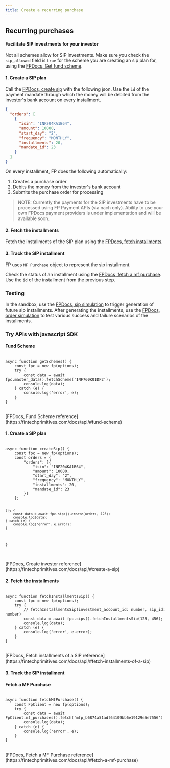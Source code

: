 ```yaml
---
title: Create a recurring purchase
---
```

## Recurring purchases
#### Facilitate SIP investments for your investor

Not all schemes allow for SIP investments. Make sure you check the `sip_allowed` field is `true` for the scheme you are creating an sip plan for, using the [FPDocs, Get fund scheme](https://fintechprimitives.com/api/#get-single-fund-schemes-detail).

#### 1. Create a SIP plan
Call the [FPDocs, create sip](https://fintechprimitives.com/api/#create-a-sip) with the following json. Use the `id` of the payment mandate through which the money will be debited from the investor's bank account on every installment.

```json
{
  "orders": [
    {
      "isin": "INF204KA1B64",
      "amount": 10000,
      "start_day": "2",
      "frequency": "MONTHLY",
      "installments": 20,
      "mandate_id": 23
    }
  ]
}
```

On every installment, FP does the following automatically:
1. Creates a purchase order
2. Debits the money from the investor's bank account
3. Submits the purchase order for processing

> NOTE: Currently the payments for the SIP investments have to be processed using FP Payment APIs (via nach only). Ability to use your own FPDocs payment providers is under implementation and will be available soon.

#### 2. Fetch the installments
Fetch the installments of the SIP plan using the [FPDocs, fetch installments](https://fintechprimitives.com/api/#fetch-installments-of-a-sip).

#### 3. Track the SIP installment
FP uses `MF Purchase` object to represent the sip installment.

Check the status of an installment using the [FPDocs, fetch a mf purchase](https://fintechprimitives.com/docs/api/#fetch-a-mf-purchase). Use the `id` of the installment from the previous step.


### Testing

In the sandbox, use the [FPDocs, sip simulation](https://fintechprimitives.com/api/#post-sip-simulation) to trigger generation of future sip installments. After generating the installments, use the [FPDocs, order simulation](https://fintechprimitives.com/api/#post-order-simulation) to test various success and failure scenarios of the installments.

### Try APIs with javascript SDK

#### Fund Scheme

<div>
<pre class="code">
<code>
async function getSchemes() {
    const fpc = new fp(options);
    try {
        const data = await fpc.master_data().fetchScheme('INF760K01DF2');
        console.log(data);
    } catch (e) {
        console.log('error', e);
    }
}
</code>
</pre>
</div>
[FPDocs, Fund Scheme reference](https://fintechprimitives.com/docs/api/#fund-scheme)

#### 1. Create a SIP plan

<div>
<pre class="code">
<code>
async function createSip() {
    const fpc = new fp(options);
    const orders = {
        "orders": [{
            "isin": "INF204KA1B64",
            "amount": 10000,
            "start_day": "2",
            "frequency": "MONTHLY",
            "installments": 20,
            "mandate_id": 23
        }]
    };

    try {
        const data = await fpc.sips().create(orders, 123);
        console.log(data);
    } catch (e) {
        console.log('error', e.error);
    }
}
</code>

</pre>
</div>
[FPDocs, Create investor reference](https://fintechprimitives.com/docs/api/#create-a-sip)

#### 2. Fetch the installments

<div>
<pre class="code">
<code>
async function fetchInstallmentsSip() {
    const fpc = new fp(options);
    try {
        // fetchInstallmentsSip(investment_account_id: number, sip_id: number)
        const data = await fpc.sips().fetchInstallmentsSip(123, 456);
        console.log(data);
    } catch (e) {
        console.log('error', e.error);
    }
}
</code>
</pre>
</div>
[FPDocs, Fetch installments of a SIP reference](https://fintechprimitives.com/docs/api/#fetch-installments-of-a-sip)

#### 3. Track the SIP installment 

#### Fetch a MF Purchase

<div>
<pre class="code">
<code>
async function fetchMfPurchase() {
    const FpClient = new fp(options);
    try {
        const data = await FpClient.mf_purchases().fetch('mfp_b6874a51adf64109bb6e19129e5e7556')
        console.log(data);
    } catch (e) {
        console.log('error', e);
    }
}
</code>
</pre>
</div>
[FPDocs, Fetch a MF Purchase reference](https://fintechprimitives.com/docs/api/#fetch-a-mf-purchase)